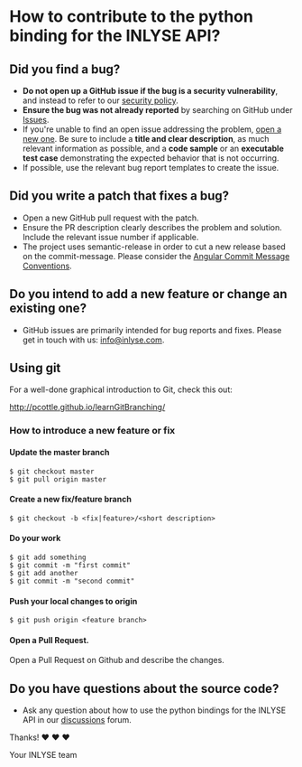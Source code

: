 # How to contribute to the python binding for the INLYSE API?

## Did you find a bug?
* **Do not open up a GitHub issue if the bug is a security vulnerability**, and instead to refer to our [security policy](https://github.com/inlyse/inlyse-python/blob/master/SECURITY.md).
* **Ensure the bug was not already reported** by searching on GitHub under [Issues](https://github.com/inlyse/inlyse-python/issues).
* If you're unable to find an open issue addressing the problem, [open a new one](https://github.com/inlyse/inlyse-python/issues/new).
  Be sure to include a **title and clear description**, as much relevant information as possible, and a **code sample** or an
  **executable test case** demonstrating the expected behavior that is not occurring.
* If possible, use the relevant bug report templates to create the issue.

## Did you write a patch that fixes a bug?
* Open a new GitHub pull request with the patch.
* Ensure the PR description clearly describes the problem and solution. Include the relevant issue number if applicable.
* The project uses semantic-release in order to cut a new release based on the commit-message. Please consider the
  [Angular Commit Message Conventions](https://github.com/angular/angular/blob/main/CONTRIBUTING.md#-commit-message-format).

## Do you intend to add a new feature or change an existing one?
* GitHub issues are primarily intended for bug reports and fixes. Please get in touch with us:
<info@inlyse.com>.

## Using git
For a well-done graphical introduction to Git, check this out:

http://pcottle.github.io/learnGitBranching/


### How to introduce a new feature or fix

#### Update the master branch
```Shell
$ git checkout master
$ git pull origin master
```

#### Create a new fix/feature branch
```Shell
$ git checkout -b <fix|feature>/<short description>
```

#### Do your work
```Shell
$ git add something
$ git commit -m "first commit"
$ git add another
$ git commit -m "second commit"
```

#### Push your local changes to origin
```Shell
$ git push origin <feature branch>
```

#### Open a Pull Request.
Open a Pull Request on Github and describe the changes.

## Do you have questions about the source code?
* Ask any question about how to use the python bindings for the INLYSE API in our [discussions](https://github.com/inlyse/inlyse-python/discussions) forum.


Thanks! :heart: :heart: :heart:

Your INLYSE team
